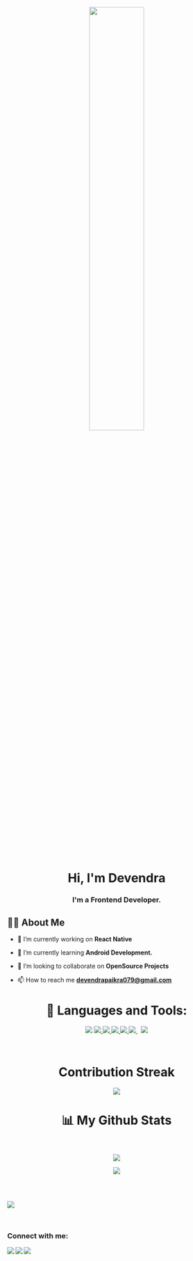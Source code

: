 <p align="center"><img align="center" width="50%" src="https://png2.cleanpng.com/sh/91687edee05a08a327d1253cd023e165/L0KzQYm3VMAzN6JnfZH0aYP2gLBuTgdmal5pfehubHBzfbb1lL1ud5NuhNc2YYDzPbXslvVtd6FyfdD9LYPydsXAggJmNZVqRdZudnXvf8Hskr02aZQ3fdVqNXO1doW5Vr41Pmo2SKc6N0G4QoOAUsQxOGY8UaoALoDxd1==/kisspng-web-development-mobile-app-development-software-de-developer-5ac2eca5c2f426.4691051715227240057985.png"/></p>

<h1 align="center">Hi, I'm Devendra</h1>
<h3 align="center">I'm a Frontend Developer.</h3>


## 🙋‍♂️ About Me

- 🔭 I’m currently working on **React Native**

- 🌱 I’m currently learning **Android Development.**

- 👯 I’m looking to collaborate on **OpenSource Projects**

- 📫 How to reach me **devendrapaikra079@gmail.com**

<h1 align="center">🚀 Languages and Tools:</h1>

<p align="center"> 
    <a href="https://www.cplusplus.com/"><img src="https://img.icons8.com/color/48/000000/c-plus-plus-logo.png"/></a>
    <a href="https://www.python.org/" target="_blank"> <img src="https://img.icons8.com/fluency/48/000000/python.png"/> </a>
    <a href="https://developer.mozilla.org/en-US/docs/Web/JavaScript" target="_blank"> <img src="https://img.icons8.com/color/48/000000/javascript.png"/> </a> 
    <a href="https://www.w3.org/html/" target="_blank"> <img src="https://img.icons8.com/color/48/000000/html-5.png"/> </a> 
    <a href="https://www.w3schools.com/css/" target="_blank"> <img src="https://img.icons8.com/color/48/000000/css3.png"/> </a>  
    <a style="padding-right:8px;" href="https://www.mysql.com/" target="_blank"> <img src="https://img.icons8.com/fluent/50/000000/mysql-logo.png"/> </a>  
    <a href="https://git-scm.com/" target="_blank"> <img src="https://img.icons8.com/color/48/000000/git.png"/> </a> 
  </p>
<br/>

<h1 align="center">Contribution Streak</h1>
<p align="center">
        <img src="https://github-readme-streak-stats.herokuapp.com/?user=Devendra1213&theme=black-ice&hide_border=true&stroke=0000&background=060A0CD0"/>
</p>

<h1 align="center">📊 My Github Stats</h1>

  <br/>
  <p align="center">
    <img src="https://github-readme-stats.vercel.app/api?username=Devendra1213&show_icons=true&count_private=true&theme=react&hide_border=true&bg_color=0D1117" /></p>
  <p align="center">
  <img src="https://github-readme-stats.vercel.app/api/top-langs/?username=Devendra1213&langs_count=8&count_private=true&layout=compact&theme=react&hide_border=true&bg_color=0D1117" /></p>
  <br/>
 
<br/>

<a><img src="https://activity-graph.herokuapp.com/graph?username=Devendra1213&bg_color=0D1117&color=5BCDEC&line=5BCDEC&point=FFFFFF&hide_border=true" /></a>

<br/>

### Connect with me:

[<img align="left" width="" src="https://img.icons8.com/fluency/48/000000/twitter.png"/>](https://twitter.com/78_devendra?t=LUxWiu8ws9QpKXKiRygf1Q&s=08)
[<img align="left" width="" src="https://img.icons8.com/fluency/48/000000/linkedin.png"/>](https://www.linkedin.com/in/devendra-singh-paikra-958091203/)
[<img align="left" width="" src="https://img.icons8.com/fluency/48/000000/instagram-new.png"/>](https://www.instagram.com/_deven_paikra_/?hl=en)




<!---
Devendra1213/Devendra1213 is a ✨ special ✨ repository because its `README.md` (this file) appears on your GitHub profile.
You can click the Preview link to take a look at your changes.
--->
